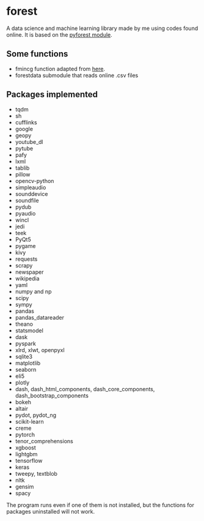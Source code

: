 # forest
A data science and machine learning library made by me using codes found online. 
It is based on the [pyforest module](https://github.com/8080labs/pyforest/).

## Some functions
- fmincg function adapted from [here](https://github.com/stena/ml/blob/master/fmincg.py).
- forestdata submodule that reads online .csv files


## Packages implemented
- tqdm
- sh
- cufflinks
- google
- geopy
- youtube_dl
- pytube
- pafy
- lxml
- tablib
- pillow
- opencv-python
- simpleaudio
- sounddevice
- soundfile
- pydub
- pyaudio
- wincl
- jedi
- teek
- PyQt5
- pygame
- kivy
- requests
- scrapy
- newspaper
- wikipedia
- yaml
- numpy and np
- scipy
- sympy
- pandas
- pandas_datareader
- theano
- statsmodel
- dask
- pyspark
- xlrd, xlwt, openpyxl
- sqlite3
- matplotlib
- seaborn
- eli5
- plotly
- dash, dash_html_components, dash_core_components, dash_bootstrap_components
- bokeh
- altair
- pydot, pydot_ng
- scikit-learn
- creme
- pytorch
- tenor_comprehensions
- xgboost
- lightgbm
- tensorflow
- keras
- tweepy, textblob
- nltk
- gensim
- spacy

The program runs even if one of them is not installed, but the functions for packages uninstalled will not work.
